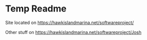 # Temp Readme

Site located on https://hawkislandmarina.net/softwareproject/

Other stuff on https://hawkislandmarina.net/softwareproject/Josh
